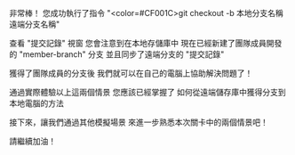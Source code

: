 非常棒！
您成功執行了指令
"<color=#CF001C>git checkout -b 本地分支名稱 遠端分支名稱</color>" 

查看 "提交記錄" 視窗
您會注意到在本地存儲庫中
現在已經新建了團隊成員開發的 "member-branch" 分支
並且同步了遠端分支的 "提交記錄"

獲得了團隊成員的分支後
我們就可以在自己的電腦上協助解決問題了！

通過實際體驗以上這兩個情景
您應該已經掌握了
如何從遠端儲存庫中獲得分支到本地電腦的方法

接下來，讓我們通過其他模擬場景
來進一步熟悉本次關卡中的兩個情景吧！

請繼續加油！